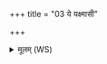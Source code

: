 +++
title = "03 ये यक्ष्मासी"

+++
<details><summary>मूलम् (WS)</summary>

ये यक्ष्मासी अर्भका महान्तो ये च शब्दिनः ।  
सर्वान् दुर्णामहा मणिः शतवारो अनीनशत् ॥ ३ ॥
</details>